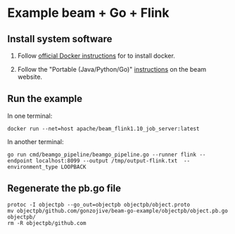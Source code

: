 # Example beam + Go + Flink

## Install system software

1. Follow [official Docker instructions](https://docs.docker.com/engine/install/ubuntu/) for to install docker.

2. Follow the "Portable (Java/Python/Go)"
   [instructions](https://beam.apache.org/documentation/runners/flink/) on the
   beam website.


## Run the example

In one terminal:

```shell
docker run --net=host apache/beam_flink1.10_job_server:latest
```

In another terminal:

```shell
go run cmd/beamgo_pipeline/beamgo_pipeline.go --runner flink --endpoint localhost:8099 --output /tmp/output-flink.txt  --environment_type LOOPBACK
```


## Regenerate the pb.go file

```shell
protoc -I objectpb --go_out=objectpb objectpb/object.proto
mv objectpb/github.com/gonzojive/beam-go-example/objectpb/object.pb.go objectpb/
rm -R objectpb/github.com
```
